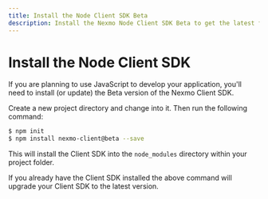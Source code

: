 ```yaml
---
title: Install the Node Client SDK Beta
description: Install the Nexmo Node Client SDK Beta to get the latest functionality for building Programmable Conversation apps.
---
```


# Install the Node Client SDK

If you are planning to use JavaScript to develop your application, you'll need to install (or update) the Beta version of the Nexmo Client SDK.

Create a new project directory and change into it. Then run the following command:

``` bash
$ npm init
$ npm install nexmo-client@beta --save
```

This will install the Client SDK into the `node_modules` directory within your project folder.

If you already have the Client SDK installed the above command will upgrade your Client SDK to the latest version.
